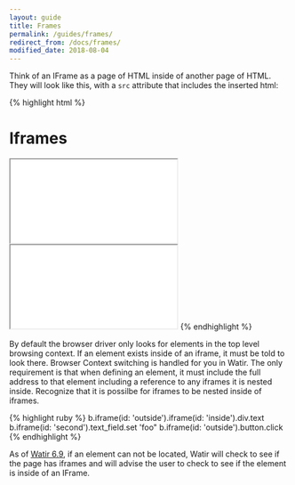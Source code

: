 ```yaml
---
layout: guide
title: Frames
permalink: /guides/frames/
redirect_from: /docs/frames/
modified_date: 2018-08-04
---
```


Think of an IFrame as a page of HTML inside of another page of HTML. They will look
like this, with a `src` attribute that includes the inserted html:

{% highlight html %}
<body>
    <h1>Iframes</h1>
    <iframe src="iframe_1.html" id="iframe_1" name="iframe1"></iframe>
    <iframe src="frame_2.html" id="iframe_2" name="iframe2"></iframe>
</body>
{% endhighlight %}


By default the browser driver
only looks for elements in the top level browsing context. If an element exists inside
of an iframe, it must be told to look there. Browser Context switching is handled for you in Watir.
The only requirement is that when defining an element, it must include the full address to that
element including a reference to any iframes it is nested inside. Recognize that it is possilbe
for iframes to be nested inside of iframes.

{% highlight ruby %}
b.iframe(id: 'outside').iframe(id: 'inside').div.text
b.iframe(id: 'second').text_field.set 'foo"
b.iframe(id: 'outside').button.click
{% endhighlight %}

As of [Watir 6.9](/watir-6-9/), if an element can not be located, Watir will check to see
if the page has iframes and will advise the user to check to see if the element is inside of
an IFrame.
